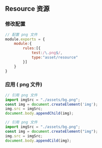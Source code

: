 ## Resource 资源

### 修改配置

```js
// 配置 png 文件
module.exports = {
	module:{
		rules:[{
			test:/\.png$/,
			type:"asset/resource"
		}]
	}
}
```

### 应用 ( png 文件)

```js
// 引用 png 文件
import imgSrc = "./assets/bg.png";
const img = document.createElement('img');
img.src = imgSrc;
document.body.appendChild(img);
```

```js
// 引用 png 文件
import imgSrc = "./assets/bg.png";
const img = document.createElement("img");
img.src = imgSrc;
document.body.appendCild(img);
```

